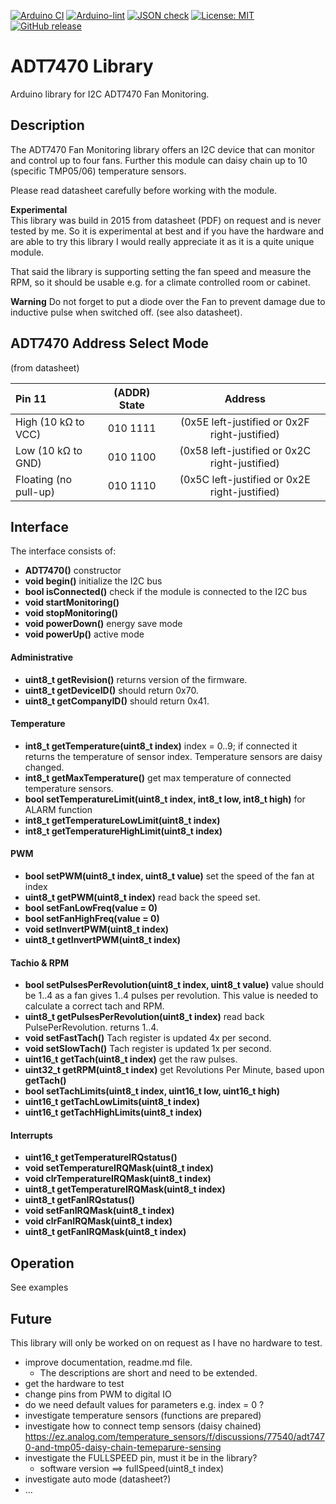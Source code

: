 
[![Arduino CI](https://github.com/RobTillaart/ADT7470/workflows/Arduino%20CI/badge.svg)](https://github.com/marketplace/actions/arduino_ci)
[![Arduino-lint](https://github.com/RobTillaart/ADT7470/actions/workflows/arduino-lint.yml/badge.svg)](https://github.com/RobTillaart/ADT7470/actions/workflows/arduino-lint.yml)
[![JSON check](https://github.com/RobTillaart/ADT7470/actions/workflows/jsoncheck.yml/badge.svg)](https://github.com/RobTillaart/ADT7470/actions/workflows/jsoncheck.yml)
[![License: MIT](https://img.shields.io/badge/license-MIT-green.svg)](https://github.com/RobTillaart/ADT7470/blob/master/LICENSE)
[![GitHub release](https://img.shields.io/github/release/RobTillaart/ADT7470.svg?maxAge=3600)](https://github.com/RobTillaart/ADT7470/releases)


# ADT7470 Library

Arduino library for I2C ADT7470 Fan Monitoring.


## Description

The ADT7470 Fan Monitoring library offers an I2C device that can
monitor and control up to four fans. Further this module can daisy 
chain up to 10 (specific TMP05/06) temperature sensors.

Please read datasheet carefully before working with the module.

**Experimental**  
This library was build in 2015 from datasheet (PDF) on request and
is never tested by me. So it is experimental at best and if you have the 
hardware and are able to try this library I would really appreciate it
as it is a quite unique module.

That said the library is supporting setting the fan speed and measure 
the RPM, so it should be usable e.g. for a climate controlled room or
cabinet.

**Warning**
Do not forget to put a diode over the Fan to prevent damage due to
inductive pulse when switched off. (see also datasheet).


## ADT7470 Address Select Mode

(from datasheet)

| Pin 11                | (ADDR) State | Address                                       |
|:----------------------|:------------:|:---------------------------------------------:|
| High (10 kΩ to VCC)   | 010 1111     | (0x5E left-justified or 0x2F right-justified) | 
| Low (10 kΩ to GND)    | 010 1100     | (0x58 left-justified or 0x2C right-justified) |
| Floating (no pull-up) | 010 1110     | (0x5C left-justified or 0x2E right-justified) |


## Interface

The interface consists of:

- **ADT7470()** constructor
- **void begin()** initialize the I2C bus
- **bool isConnected()** check if the module is connected to the I2C bus
- **void startMonitoring()** 
- **void stopMonitoring()**
- **void powerDown()** energy save mode
- **void powerUp()** active mode


#### Administrative

- **uint8_t getRevision()** returns version of the firmware.
- **uint8_t getDeviceID()** should return 0x70.
- **uint8_t getCompanyID()** should return 0x41.


#### Temperature

- **int8_t getTemperature(uint8_t index)** index = 0..9; if connected it returns the temperature 
of sensor index. Temperature sensors are daisy changed.
- **int8_t getMaxTemperature()** get max temperature of connected temperature sensors.
- **bool setTemperatureLimit(uint8_t index, int8_t low, int8_t high)** for ALARM function
- **int8_t getTemperatureLowLimit(uint8_t index)**
- **int8_t getTemperatureHighLimit(uint8_t index)**


#### PWM

- **bool setPWM(uint8_t index, uint8_t value)** set the speed of the fan at index
- **uint8_t getPWM(uint8_t index)** read back the speed set. 
- **bool setFanLowFreq(value = 0)** 
- **bool setFanHighFreq(value = 0)** 
- **void setInvertPWM(uint8_t index)**
- **uint8_t getInvertPWM(uint8_t index)**


#### Tachio & RPM

- **bool setPulsesPerRevolution(uint8_t index, uint8_t value)** value should be 1..4 as a fan gives 1..4 pulses per revolution. 
This value is needed to calculate a correct tach and RPM.
- **uint8_t getPulsesPerRevolution(uint8_t index)** read back PulsePerRevolution. returns 1..4.
- **void setFastTach()** Tach register is updated 4x per second.
- **void setSlowTach()** Tach register is updated 1x per second. 
- **uint16_t getTach(uint8_t index)** get the raw pulses.
- **uint32_t getRPM(uint8_t index)** get Revolutions Per Minute, based upon **getTach()**
- **bool setTachLimits(uint8_t index, uint16_t low, uint16_t high)** 
- **uint16_t getTachLowLimits(uint8_t index)** 
- **uint16_t getTachHighLimits(uint8_t index)**


#### Interrupts

- **uint16_t getTemperatureIRQstatus()**
- **void setTemperatureIRQMask(uint8_t index)**
- **void clrTemperatureIRQMask(uint8_t index)**
- **uint8_t getTemperatureIRQMask(uint8_t index)**
- **uint8_t getFanIRQstatus()**
- **void setFanIRQMask(uint8_t index)**
- **void clrFanIRQMask(uint8_t index)**
- **uint8_t getFanIRQMask(uint8_t index)**


## Operation

See examples


## Future

This library will only be worked on on request as I have no hardware to test.

- improve documentation, readme.md file.
  - The descriptions are short and need to be extended.
- get the hardware to test
- change pins from PWM to digital IO
- do we need default values for parameters e.g. index = 0 ?
- investigate temperature sensors    (functions are prepared)
- investigate how to connect temp sensors  (daisy chained)  
https://ez.analog.com/temperature_sensors/f/discussions/77540/adt7470-and-tmp05-daisy-chain-temeparure-sensing
- investigate the FULLSPEED pin, must it be in the library?  
  - software version ==> fullSpeed(uint8_t index)
- investigate auto mode (datasheet?)
- ...


